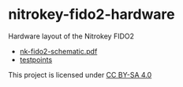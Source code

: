# nitrokey-fido2-hardware
Hardware layout of the Nitrokey FIDO2

- [nk-fido2-schematic.pdf](https://github.com/Nitrokey/nitrokey-fido2-hardware/blob/master/nk-fido2-schematic.pdf)
- [testpoints](Testpoints.png)

This project is licensed under [CC BY-SA 4.0](https://creativecommons.org/licenses/by-sa/4.0/)
